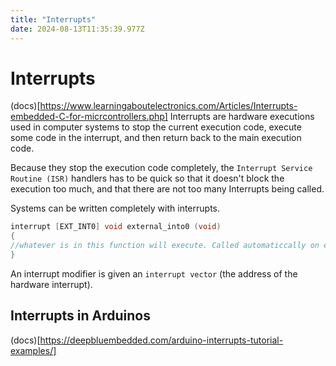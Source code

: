 ```yaml
---
title: "Interrupts"
date: 2024-08-13T11:35:39.977Z
---
```


# Interrupts

(docs)[https://www.learningaboutelectronics.com/Articles/Interrupts-embedded-C-for-micrcontrollers.php]
Interrupts are hardware executions used in computer systems to stop the current execution code, execute some code in the interrupt, and then return back to the main execution code.

Because they stop the execution code completely, the `Interrupt Service Routine (ISR)` handlers has to be quick so that it doesn't block the execution too much, and that there are not too many Interrupts being called.

Systems can be written completely with interrupts.

```C++
interrupt [EXT_INT0] void external_into0 (void)
{
//whatever is in this function will execute. Called automaticcally on external interrupt 0
}
```

An interrupt modifier is given an `interrupt vector` (the address of the hardware interrupt).

## Interrupts in Arduinos

(docs)[https://deepbluembedded.com/arduino-interrupts-tutorial-examples/]
